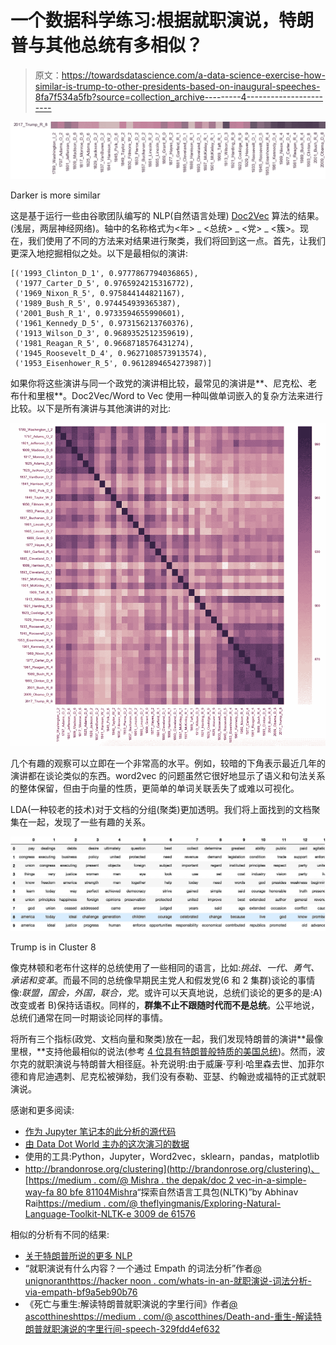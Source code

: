 # 一个数据科学练习:根据就职演说，特朗普与其他总统有多相似？

> 原文：<https://towardsdatascience.com/a-data-science-exercise-how-similar-is-trump-to-other-presidents-based-on-inaugural-speeches-8fa7f534a5fb?source=collection_archive---------4----------------------->

![](img/4b2c7b408f717a528566e5e2562d722f.png)

Darker is more similar

这是基于运行一些由谷歌团队编写的 NLP(自然语言处理) [Doc2Vec](https://en.wikipedia.org/wiki/Word2vec) 算法的结果。(浅层，两层神经网络)。轴中的名称格式为<年> _ <总统> _ <党> _ <簇>。现在，我们使用了不同的方法来对结果进行聚类，我们将回到这一点。首先，让我们更深入地挖掘相似之处。以下是最相似的演讲:

```
[('1993_Clinton_D_1', 0.9777867794036865),
 ('1977_Carter_D_5', 0.9765924215316772),
 ('1969_Nixon_R_5', 0.975844144821167),
 ('1989_Bush_R_5', 0.974454939365387),
 ('2001_Bush_R_1', 0.9733594655990601),
 ('1961_Kennedy_D_5', 0.973156213760376),
 ('1913_Wilson_D_3', 0.9689352512359619),
 ('1981_Reagan_R_5', 0.9668718576431274),
 ('1945_Roosevelt_D_4', 0.9627108573913574),
 ('1953_Eisenhower_R_5', 0.9612894654273987)]
```

如果你将这些演讲与同一个政党的演讲相比较，最常见的演讲是**、尼克松、老布什和里根**。Doc2Vec/Word to Vec 使用一种叫做单词嵌入的复杂方法来进行比较。以下是所有演讲与其他演讲的对比:

![](img/8bba7cb1f4fa3a7f2498c10cc6cf4c0a.png)

几个有趣的观察可以立即在一个非常高的水平。例如，较暗的下角表示最近几年的演讲都在谈论类似的东西。word2vec 的问题虽然它很好地显示了语义和句法关系的整体保留，但由于向量的性质，更简单的单词关联丢失了或难以可视化。

LDA(一种较老的技术)对于文档的分组(聚类)更加透明。我们将上面找到的文档聚集在一起，发现了一些有趣的关系。

![](img/e11f447e5750c79f00f3a3798c11f710.png)

Trump is in Cluster 8

像克林顿和老布什这样的总统使用了一些相同的语言，比如:*挑战、一代、勇气、承诺和变革*。而最不同的总统像早期民主党人和假发党(6 和 2 集群)谈论的事情像:*联盟，国会，外国，联合，党*。或许可以天真地说，总统们谈论的更多的是:A)改变或者 B)保持话语权。同样的，**群集不止不跟随时代而不是总统**。公平地说，总统们通常在同一时期谈论同样的事情。

将所有三个指标(政党、文档向量和聚类)放在一起，我们发现特朗普的演讲**最像里根，**支持他最相似的说法(参考 [4 位具有特朗普般特质的美国总统](http://to.pbs.org/2ww8Ahx))。然而，波尔克的就职演说与特朗普大相径庭。补充说明:由于威廉·亨利·哈里森去世、加菲尔德和肯尼迪遇刺、尼克松被弹劾，我们没有泰勒、亚瑟、约翰逊或福特的正式就职演说。

感谢和更多阅读:

*   [作为 Jupyter 笔记本的此分析的源代码](https://github.com/brianray/data.world-scripts/blob/master/inauguration%20exploration-datadotworld-doc2vec.ipynb)
*   [由 Data Dot World 主办的这次演习的数据](https://data.world/brianray/c-span-inaugural-address)
*   使用的工具:Python，Jupyter，Word2vec，sklearn，pandas，matplotlib
*   [http://brandonrose.org/clustering](http://brandonrose.org/clustering)、[https://medium . com/@ Mishra . the depak/doc 2 vec-in-a-simple-way-fa 80 bfe 81104](https://medium.com/@mishra.thedeepak/doc2vec-in-a-simple-way-fa80bfe81104)[Mishra](https://medium.com/u/b68770157de0?source=post_page-----8fa7f534a5fb--------------------------------)“探索自然语言工具包(NLTK)”by Abhinav Rai[https://medium . com/@ theflyingmanis/Exploring-Natural-Language-Toolkit-NLTK-e 3009 de 61576](https://medium.com/@theflyingmantis/exploring-natural-language-toolkit-nltk-e3009de61576)

相似的分析有不同的结果:

*   [关于特朗普所说的更多 NLP](http://www.trumpdata.org/)
*   “就职演说有什么内容？一个通过 Empath 的词法分析”作者[@ unignorant](http://twitter.com/unignorant)[https://hacker noon . com/whats-in-an-就职演说-词法分析-via-empath-bf9a5eb90b76](https://hackernoon.com/whats-in-an-inauguration-speech-a-lexical-analysis-via-empath-bf9a5eb90b76)
*   《死亡与重生:解读特朗普就职演说的字里行间》作者[@ ascotthines](http://twitter.com/ascotthines)[https://medium . com/@ ascotthines/Death-and-重生-解读特朗普就职演说的字里行间-speech-329fdd4ef632](https://medium.com/@ascotthines/death-and-rebirth-reading-between-the-lines-of-trumps-inauguration-speech-329fdd4ef632)
